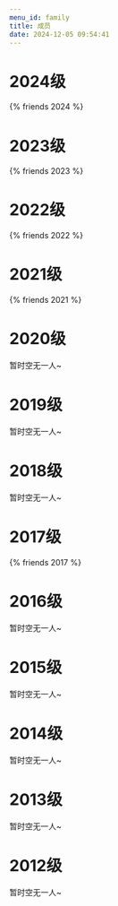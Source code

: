```yaml
---
menu_id: family
title: 成员
date: 2024-12-05 09:54:41
---
```



# 2024级

{% friends 2024 %}

# 2023级

{% friends 2023 %}

# 2022级

{% friends 2022 %}

# 2021级

{% friends 2021 %}

# 2020级

暂时空无一人~

# 2019级

暂时空无一人~

# 2018级

暂时空无一人~

# 2017级

{% friends 2017 %}

# 2016级

暂时空无一人~

# 2015级

暂时空无一人~

# 2014级

暂时空无一人~

# 2013级

暂时空无一人~

# 2012级

暂时空无一人~
